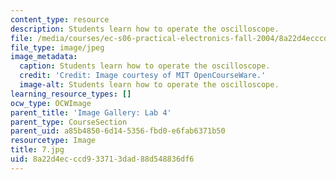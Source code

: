 ```yaml
---
content_type: resource
description: Students learn how to operate the oscilloscope.
file: /media/courses/ec-s06-practical-electronics-fall-2004/8a22d4ecccd933713dad88d548836df6_7.jpg
file_type: image/jpeg
image_metadata:
  caption: Students learn how to operate the oscilloscope.
  credit: 'Credit: Image courtesy of MIT OpenCourseWare.'
  image-alt: Students learn how to operate the oscilloscope.
learning_resource_types: []
ocw_type: OCWImage
parent_title: 'Image Gallery: Lab 4'
parent_type: CourseSection
parent_uid: a85b4850-6d14-5356-fbd0-e6fab6371b50
resourcetype: Image
title: 7.jpg
uid: 8a22d4ec-ccd9-3371-3dad-88d548836df6
---
```

